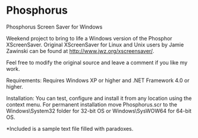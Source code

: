 Phosphorus
==========

Phosphorus Screen Saver for Windows 

Weekend project to bring to life a Windows version of the Phosphor XScreenSaver.
Original XScreenSaver for Linux and Unix users by Jamie Zawinski can be found at http://www.jwz.org/xscreensaver/.

Feel free to modify the original source and leave a comment if you like my work.

Requirements:
Requires Windows XP or higher and .NET Framework 4.0 or higher.

Installation:
You can test, configure and install it from any location using the context menu. For permanent installation move Phosphorus.scr to the Windows\System32 folder for 32-bit OS or Windows\SysWOW64 for 64-bit OS.

*Included is a sample text file filled with paradoxes.
